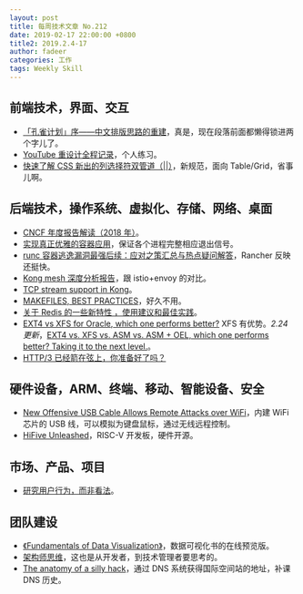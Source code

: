 ```yaml
---
layout: post
title: 每周技术文章 No.212
date: 2019-02-17 22:00:00 +0800
title2: 2019.2.4-17
author: fadeer
categories: 工作
tags: Weekly Skill
---
```


## 前端技术，界面、交互

- [「孔雀计划」序——中文排版思路的重建](https://thetype.com/2019/02/12498/)，真是，现在段落前面都懒得锁进两个字儿了。
- [YouTube 重设计全程记录](http://beforweb.com/node/1017)，个人练习。
- [快速了解 CSS 新出的列选择符双管道（\|\|）](https://www.zhangxinxu.com/wordpress/2019/02/css-column-combinator/)，新规范，面向 Table/Grid，省事儿啊。

## 后端技术，操作系统、虚拟化、存储、网络、桌面

- [CNCF 年度报告解读（2018 年）](https://jimmysong.io/posts/cncf-annual-report-2018-review/)。
- [实现真正优雅的容器应用](https://zhuanlan.zhihu.com/p/54151728)，保证各个进程完整相应退出信号。
- [runc 容器逃逸漏洞最强后续：应对之策汇总与热点疑问解答](https://mp.weixin.qq.com/s?__biz=MzIyMTUwMDMyOQ==&mid=2247490384&idx=1&sn=2a2b598e0f656287390212f0f995930c)，Rancher 反映还挺快。
- [Kong mesh 深度分析报告](http://www.servicemesher.com/blog/kong-mesh-analyse-report/)，跟 istio+envoy 的对比。
- [TCP stream support in Kong](https://konghq.com/blog/tcp-stream-support-kong/)。
- [MAKEFILES, BEST PRACTICES](https://danyspin97.org/blog/makefiles-best-practices)，好久不用。
- [关于 Redis 的一些新特性 ，使用建议和最佳实践](http://tech.dianwoda.com/2019/01/02/guan-yu-redisde-xie-xin-te-xing-shi-yong-jian-yi-he-zui-jia-shi-jian)。
- [EXT4 vs XFS for Oracle, which one performs better?](http://myvirtualcloud.net/ext4-vs-xfs-for-oracle-which-performs-better/) XFS 有优势。_2.24 更新_，[EXT4 vs. XFS vs. ASM vs. ASM + OEL, which one performs better? Taking it to the next level.](http://myvirtualcloud.net/ext4-vs-xfs-vs-asm-vs-asm-oel-which-one-performs-better-taking-it-to-the-next-level/)。
- [HTTP/3 已经箭在弦上，你准备好了吗？](https://liudanking.com/performance/http-3-explained-are-you-ready/)

## 硬件设备，ARM、终端、移动、智能设备、安全

- [New Offensive USB Cable Allows Remote Attacks over WiFi](https://www.bleepingcomputer.com/news/security/new-offensive-usb-cable-allows-remote-attacks-over-wifi/#.XGMw6lwAr1w.linkedin)，内建 WiFi 芯片的 USB 线，可以模拟为键盘鼠标，通过无线远程控制。
- [HiFive Unleashed](https://www.crowdsupply.com/sifive/hifive-unleashed)，RISC-V 开发板，硬件开源。

## 市场、产品、项目

- [研究用户行为，而非看法](http://beforweb.com/node/1019)。

## 团队建设

- [《Fundamentals of Data Visualization》](https://serialmentor.com/dataviz/)，数据可视化书的在线预览版。
- [架构师思维](https://limboy.me/tech/2019/02/16/architect-mindset.html)，这也是从开发者，到技术管理者要思考的。
- [The anatomy of a silly hack](http://morsmachine.dk/dns-iss)，通过 DNS 系统获得国际空间站的地址，补课 DNS 历史。
